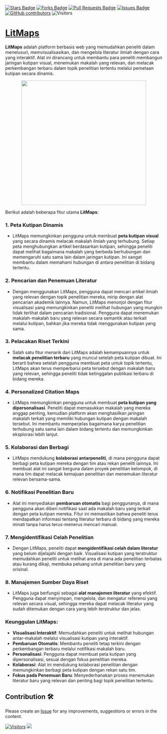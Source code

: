 <a href="https://github.com/drshahizan/Generative-AI-Playground/stargazers"><img src="https://img.shields.io/github/stars/drshahizan/Generative-AI-Playground" alt="Stars Badge"/></a>
<a href="https://github.com/drshahizan/Generative-AI-Playground/network/members"><img src="https://img.shields.io/github/forks/drshahizan/Generative-AI-Playground" alt="Forks Badge"/></a>
<a href="https://github.com/drshahizan/Generative-AI-Playground/pulls"><img src="https://img.shields.io/github/issues-pr/drshahizan/Generative-AI-Playground" alt="Pull Requests Badge"/></a>
<a href="https://github.com/drshahizan/Generative-AI-Playground"><img src="https://img.shields.io/github/issues/drshahizan/Generative-AI-Playground" alt="Issues Badge"/></a>
<a href="https://github.com/drshahizan/Generative-AI-Playground/graphs/contributors"><img alt="GitHub contributors" src="https://img.shields.io/github/contributors/drshahizan/Generative-AI-Playground?color=2b9348"></a>
![Visitors](https://api.visitorbadge.io/api/visitors?path=https%3A%2F%2Fgithub.com%2Fdrshahizan%2Fai-tools&labelColor=%23d9e3f0&countColor=%23697689&style=flat)

# [LitMaps](https://www.litmaps.com/)

**LitMaps** adalah platform berbasis web yang memudahkan peneliti dalam menelusuri, memvisualisasikan, dan mengelola literatur ilmiah dengan cara yang interaktif. Alat ini dirancang untuk membantu para peneliti membangun jaringan kutipan visual, menemukan makalah yang relevan, dan melacak perkembangan terbaru dalam topik penelitian tertentu melalui pemetaan kutipan secara dinamis. 

<p align="center">
 <img src="https://cdn.prod.website-files.com/63462cbdb372e93edf828d84/6407d518273beadd9abe2530_Discover%20Wheel.png"  height="400">
</p>

Berikut adalah beberapa fitur utama **LitMaps**:

### 1. **Peta Kutipan Dinamis**
   - LitMaps memungkinkan pengguna untuk membuat **peta kutipan visual** yang secara dinamis melacak makalah ilmiah yang terhubung. Setiap peta menghubungkan artikel berdasarkan kutipan, sehingga peneliti dapat melihat bagaimana makalah yang berbeda berhubungan dan memengaruhi satu sama lain dalam jaringan kutipan. Ini sangat membantu dalam memahami hubungan di antara penelitian di bidang tertentu.

### 2. **Pencarian dan Penemuan Literatur**
   - Dengan menggunakan LitMaps, pengguna dapat mencari artikel ilmiah yang relevan dengan topik penelitian mereka, mirip dengan alat pencarian akademik lainnya. Namun, LitMaps menonjol dengan fitur visualisasi yang memungkinkan peneliti melihat hubungan yang mungkin tidak terlihat dalam pencarian tradisional. Pengguna dapat menemukan makalah-makalah baru yang relevan secara semantik atau terkait melalui kutipan, bahkan jika mereka tidak menggunakan kutipan yang sama.

### 3. **Pelacakan Riset Terkini**
   - Salah satu fitur menarik dari LitMaps adalah kemampuannya untuk **melacak penelitian terbaru** yang muncul setelah peta kutipan dibuat. Ini berarti bahwa setelah pengguna membuat peta untuk topik tertentu, LitMaps akan terus memperbarui peta tersebut dengan makalah baru yang relevan, sehingga peneliti tidak ketinggalan publikasi terbaru di bidang mereka.

### 4. **Personalized Citation Maps**
   - LitMaps memungkinkan pengguna untuk membuat **peta kutipan yang dipersonalisasi**. Peneliti dapat memasukkan makalah yang mereka anggap penting, kemudian platform akan menghasilkan jaringan makalah terkait yang memiliki hubungan kutipan dengan makalah tersebut. Ini membantu memperjelas bagaimana karya penelitian terhubung satu sama lain dalam bidang tertentu dan memungkinkan eksplorasi lebih lanjut.

### 5. **Kolaborasi dan Berbagi**
   - LitMaps mendukung **kolaborasi antarpeneliti**, di mana pengguna dapat berbagi peta kutipan mereka dengan tim atau rekan peneliti lainnya. Ini membuat alat ini sangat berguna dalam proyek penelitian kelompok, di mana tim dapat melacak kemajuan penelitian dan menemukan literatur relevan bersama-sama.

### 6. **Notifikasi Penelitian Baru**
   - Alat ini menyediakan **pembaruan otomatis** bagi penggunanya, di mana pengguna akan diberi notifikasi saat ada makalah baru yang terkait dengan peta kutipan mereka. Fitur ini memastikan bahwa peneliti terus mendapatkan informasi tentang literatur terbaru di bidang yang mereka minati tanpa harus terus-menerus mencari manual.

### 7. **Mengidentifikasi Celah Penelitian**
   - Dengan LitMaps, peneliti dapat **mengidentifikasi celah dalam literatur** yang belum dijelajahi dengan baik. Visualisasi kutipan yang terstruktur memudahkan peneliti untuk melihat area di mana ada penelitian terbatas atau kurang dikaji, membuka peluang untuk penelitian baru yang orisinal.

### 8. **Manajemen Sumber Daya Riset**
   - LitMaps juga berfungsi sebagai **alat manajemen literatur** yang efektif. Pengguna dapat menyimpan, mengelola, dan mengatur referensi yang relevan secara visual, sehingga mereka dapat melacak literatur yang sudah ditemukan dengan cara yang lebih terstruktur dan jelas.

### Keunggulan **LitMaps**:
- **Visualisasi Interaktif**: Memudahkan peneliti untuk melihat hubungan antar-makalah melalui visualisasi kutipan yang interaktif.
- **Pembaruan Otomatis**: Membantu peneliti tetap terkini dengan perkembangan terbaru melalui notifikasi makalah baru.
- **Personalisasi**: Pengguna dapat membuat peta kutipan yang dipersonalisasi, sesuai dengan fokus penelitian mereka.
- **Kolaborasi**: Alat ini mendukung kolaborasi penelitian dengan memungkinkan berbagi peta kutipan dengan rekan satu tim.
- **Fokus pada Penemuan Baru**: Menyederhanakan proses menemukan literatur baru yang relevan dan penting bagi topik penelitian tertentu.


## Contribution 🛠️
Please create an [Issue](https://github.com/drshahizan/Generative-AI-Playground/issues) for any improvements, suggestions or errors in the content.

[![Visitors](https://api.visitorbadge.io/api/visitors?path=https%3A%2F%2Fgithub.com%2Fdrshahizan&labelColor=%23697689&countColor=%23555555&style=plastic)](https://visitorbadge.io/status?path=https%3A%2F%2Fgithub.com%2Fdrshahizan)
![](https://hit.yhype.me/github/profile?user_id=81284918)
